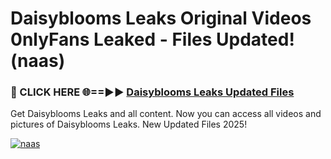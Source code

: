 # Daisyblooms Leaks Original Videos 0nlyFans Leaked - Files Updated! (naas)

<h3>🔴 CLICK HERE 🌐==►► <a href="https://tinyurl.com/2jnfzry5" rel="nofollow">Daisyblooms Leaks Updated Files</a></h3>

Get Daisyblooms Leaks and all content. Now you can access all videos and pictures of Daisyblooms Leaks. New Updated Files 2025!

[![naas](https://i.imgur.com/GyGTBgg.gif)](https://tinyurl.com/2jnfzry5)
